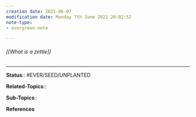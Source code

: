```yaml
---
creation date: 2021-06-07
modification date: Monday 7th June 2021 20:02:52
note-type: 
- evergreen-note

---
```


###### [[What is a zettle]]



---

**Status**:: #EVER/SEED/UNPLANTED 

**Related-Topics**:: 
	
**Sub-Topics**::
	
**References**